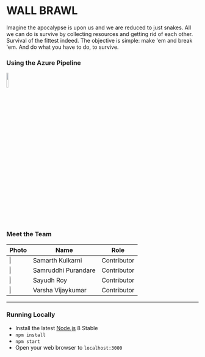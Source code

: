 
# WALL BRAWL

Imagine the apocalypse is upon us and we are reduced to just snakes. All we can do is survive by collecting resources and getting rid of each other. Survival of the fittest indeed. The objective is simple: make 'em and break 'em. And do what you have to do, to survive.

### Using the Azure Pipeline
<img src="https://avatars2.githubusercontent.com/ml/1303?s=140&v=4" width="10%">


### Meet the Team

| Photo              | Name             | Role          |
|--------------------|------------------|---------------|
| <img src="https://avatars2.githubusercontent.com/u/14542653?s=400&u=504702ef096483933979d58334ae214fa7151eca&v=4" width="20%"> | Samarth Kulkarni | Contributor |
| <img src="https://avatars1.githubusercontent.com/u/26755491?s=400&v=4" width="20%"> | Samruddhi Purandare | Contributor |
| <img src="https://avatars1.githubusercontent.com/u/32206290?s=460&v=4" width="20%"> | Sayudh Roy | Contributor |
| <img src="https://avatars0.githubusercontent.com/u/44677841?s=400&u=b450e17545e9b8f4622117813b47032321a9b74b&v=4" width="20%"> | Varsha Vijaykumar | Contributor|

----


### Running Locally

- Install the latest [Node.js](http://nodejs.org) 8 Stable
- `npm install`
- `npm start`
- Open your web browser to `localhost:3000`

